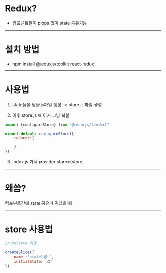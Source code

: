 # Redux?

- 컴포넌트들이 props 없이 state 공유가능


-----------------------------
# 설치 방법

- npm install @reduxjs/toolkit react-redux


------------------------
# 사용법

1. state들을 담을 js파일 생성
-> store.js 파일 생성

2. 이후 
 store.js  에 이거 그냥 복붙
``` javascript
import {configureStore} from "@reduxjs/toolkit"

export default configureStore({
    reducer:{

    }
})
```

3. index.js 가서 provider store={store}


---------------------
# 왜씀?

컴포넌트간에 state 공유가 귀찮을때!

-----------------------

# store 사용법

``` javascript
//useState 역할

createSlice({
    name :'state이름~',
    initialState: '값'
})
```
